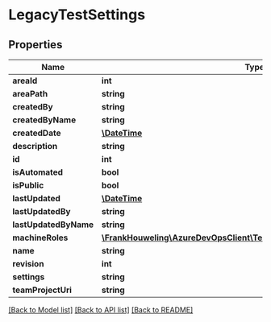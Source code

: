 # LegacyTestSettings

## Properties
Name | Type | Description | Notes
------------ | ------------- | ------------- | -------------
**areaId** | **int** |  | [optional] 
**areaPath** | **string** |  | [optional] 
**createdBy** | **string** |  | [optional] 
**createdByName** | **string** |  | [optional] 
**createdDate** | [**\DateTime**](\DateTime.md) |  | [optional] 
**description** | **string** |  | [optional] 
**id** | **int** |  | [optional] 
**isAutomated** | **bool** |  | [optional] 
**isPublic** | **bool** |  | [optional] 
**lastUpdated** | [**\DateTime**](\DateTime.md) |  | [optional] 
**lastUpdatedBy** | **string** |  | [optional] 
**lastUpdatedByName** | **string** |  | [optional] 
**machineRoles** | [**\FrankHouweling\AzureDevOpsClient\Test\Model\TestSettingsMachineRole[]**](TestSettingsMachineRole.md) |  | [optional] 
**name** | **string** |  | [optional] 
**revision** | **int** |  | [optional] 
**settings** | **string** |  | [optional] 
**teamProjectUri** | **string** |  | [optional] 

[[Back to Model list]](../README.md#documentation-for-models) [[Back to API list]](../README.md#documentation-for-api-endpoints) [[Back to README]](../README.md)


